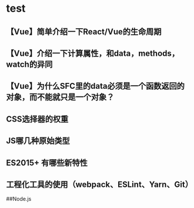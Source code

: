 # test

## 【Vue】简单介绍一下React/Vue的生命周期

## 【Vue】介绍一下计算属性，和data，methods，watch的异同

## 【Vue】为什么SFC里的data必须是一个函数返回的对象，而不能就只是一个对象？

## CSS选择器的权重

## JS哪几种原始类型

## ES2015+ 有哪些新特性

## 工程化工具的使用（webpack、ESLint、Yarn、Git）

##Node.js



